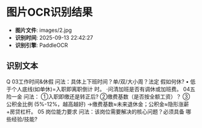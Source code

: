 # 图片OCR识别结果

- **图片文件**: images/2.jpg
- **识别时间**: 2025-09-13 22:42:27
- **识别引擎**: PaddleOCR

## 识别文本

Q
03工作时间&休假
问法：具体上下班时间？单/双/大小周？法定
假如何休?
• 低于个人底线(如单休)=入职即离职倒计
时。
·问清加班是否有调休或加班费。
04五险一金
问法：
①入职即缴还是转正后?
②缴费基数（是否按全额工资）？
③ 公积金比例 (5%-12%，越高越好)
→缴费基数≈未来退休金；公积金≈隐形涨薪
+房贷杠杆。
05 岗位能力要求
问法：该岗位需要解决的核心问题？必须具备
哪些经验/技能?
